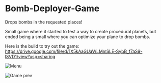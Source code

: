 # Bomb-Deployer-Game
Drops bombs in the requested places! 

Small game where it started to test a way to create procedural planets, but ended being a small where you can optimize your plane to drop bombs. 

Here is the build to try out the game: 
https://drive.google.com/file/d/1X5kAaGUaWLMmSLE-SybB_f7aS9-l8VD1/view?usp=sharing

![Menu](https://github.com/Carcodee/Bomb-Deployer-Game/assets/74780908/df426a53-dc31-4aa6-8073-d57f8c3081a0)

![Game prev](https://github.com/Carcodee/Bomb-Deployer-Game/assets/74780908/50f81c9e-9ed1-40c0-986b-0145d223d1d8)

